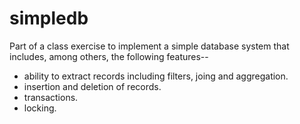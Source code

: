 simpledb
========

Part of a class exercise to implement a simple database system that includes, among others, the following features--
- ability to extract records including filters, joing and aggregation.
- insertion and deletion of records.
- transactions.
- locking.
